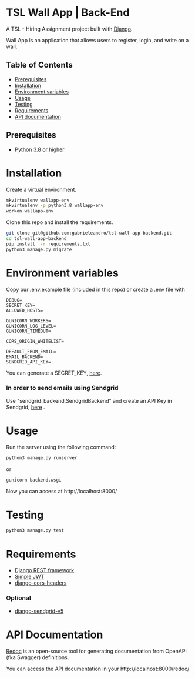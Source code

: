 # TSL Wall App | Back-End

A TSL - Hiring Assignment project built with [Django](https://www.djangoproject.com/).

Wall App is an application that allows users to register, login, and write on a wall.

## Table of Contents

- [Prerequisites](#prerequisites)
- [Installation](#installation)
- [Environment variables](#environment-variables)
- [Usage](#usage)
- [Testing](#testing)
- [Requirements](#requirements)
- [API documentation](#api-documentation)

## Prerequisites

- [Python 3.8 or higher](https://www.python.org/downloads/)

# Installation

Create a virtual environment.

```bash
mkvirtualenv wallapp-env
mkvirtualenv -p python3.8 wallapp-env
workon wallapp-env
```

Clone this repo and install the requirements.

```bash
git clone git@github.com:gabrieleandro/tsl-wall-app-backend.git
cd tsl-wall-app-backend
pip install  -r requirements.txt
python3 manage.py migrate
```

# Environment variables
Copy our .env.example file (included in this repo) or create a .env file with 

```env
DEBUG=
SECRET_KEY=
ALLOWED_HOSTS=

GUNICORN_WORKERS=
GUNICORN_LOG_LEVEL=
GUNICORN_TIMEOUT=

CORS_ORIGIN_WHITELIST=

DEFAULT_FROM_EMAIL=
EMAIL_BACKEND=
SENDGRID_API_KEY=
```

You can generate a SECRET_KEY, [here](https://djecrety.ir/).

### In order to send emails using Sendgrid
Use "sendgrid_backend.SendgridBackend" and create an API Key in Sendgrid, [here](https://app.sendgrid.com/settings/api_keys) .

# Usage

Run the server using the following command:

```bash
python3 manage.py runserver
```

or

```bash
gunicorn backend.wsgi
```

Now you can access at http://localhost:8000/

# Testing

```bash
python3 manage.py test
```
# Requirements

- [Django REST framework](https://www.django-rest-framework.org/)
- [Simple JWT](https://django-rest-framework-simplejwt.readthedocs.io/en/latest/index.html)
- [django-cors-headers](https://github.com/adamchainz/django-cors-headers)

### Optional

- [django-sendgrid-v5](https://github.com/sklarsa/django-sendgrid-v5)

# API Documentation

[Redoc](https://github.com/Redocly/redoc) is an open-source tool for generating documentation from OpenAPI (fka Swagger) definitions.

You can access the API documentation in your http://localhost:8000/redoc/